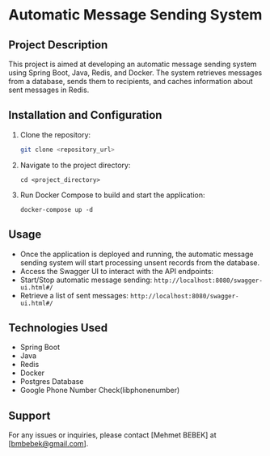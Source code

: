 # Automatic Message Sending System

## Project Description
This project is aimed at developing an automatic message sending system using Spring Boot, Java, Redis, and Docker. The system retrieves messages from a database, sends them to recipients, and caches information about sent messages in Redis.

## Installation and Configuration
1. Clone the repository:
   ```bash
   git clone <repository_url>

2. Navigate to the project directory:
    ```
    cd <project_directory>
3. Run Docker Compose to build and start the application:
    ```
   docker-compose up -d

## Usage
- Once the application is deployed and running, the automatic message sending system will start processing unsent records from the database.
- Access the Swagger UI to interact with the API endpoints:
- Start/Stop automatic message sending: `http://localhost:8080/swagger-ui.html#/`
- Retrieve a list of sent messages: `http://localhost:8080/swagger-ui.html#/`

## Technologies Used
- Spring Boot
- Java
- Redis
- Docker
- Postgres Database
- Google Phone Number Check(libphonenumber)

## Support
For any issues or inquiries, please contact [Mehmet BEBEK] at [bmbebek@gmail.com].